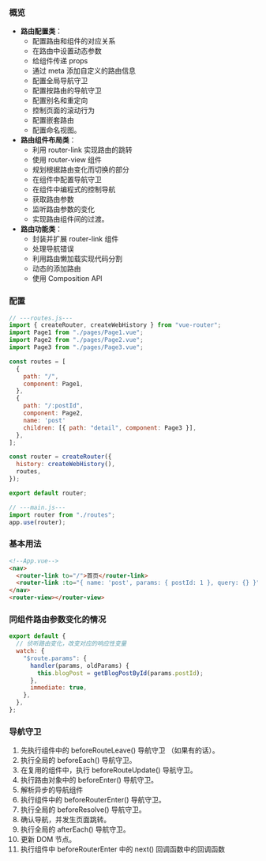 ### 概览

- **路由配置类**：
	- 配置路由和组件的对应关系
	- 在路由中设置动态参数
	- 给组件传递 props
	- 通过 meta 添加自定义的路由信息
	- 配置全局导航守卫
	- 配置按路由的导航守卫
	- 配置别名和重定向
	- 控制页面的滚动行为
	- 配置嵌套路由
	- 配置命名视图。
- **路由组件布局类**：
	- 利用 router-link 实现路由的跳转
	- 使用 router-view 组件
	- 规划根据路由变化而切换的部分
	- 在组件中配置导航守卫
	- 在组件中编程式的控制导航
	- 获取路由参数
	- 监听路由参数的变化
	- 实现路由组件间的过渡。
- **路由功能类**：
	- 封装并扩展 router-link 组件
	- 处理导航错误
	- 利用路由懒加载实现代码分割
	- 动态的添加路由
	- 使用 Composition APl

### 配置

```js
// ---routes.js---
import { createRouter, createWebHistory } from "vue-router";
import Page1 from "./pages/Page1.vue";
import Page2 from "./pages/Page2.vue";
import Page3 from "./pages/Page3.vue";

const routes = [
  {
    path: "/",
    component: Page1,
  },
  {
    path: "/:postId",
    component: Page2,
    name: 'post'
    children: [{ path: "detail", component: Page3 }],
  },
];

const router = createRouter({
  history: createWebHistory(),
  routes,
});

export default router;

// ---main.js---
import router from "./routes";
app.use(router);

```

### 基本用法

```html
<!--App.vue-->
<nav>
  <router-link to="/">首页</router-link>
  <router-link :to="{ name: 'post', params: { postId: 1 }, query: {} }">{{ postName }}</router-link>
</nav>
<router-view></router-view>
```

### 同组件路由参数变化的情况

```js
export default {
  // 侦听路由变化，改变对应的响应性变量
  watch: {
    "$route.params": {
      handler(params, oldParams) {
        this.blogPost = getBlogPostById(params.postId);
      },
      immediate: true,
    },
  },
};
```

### 导航守卫

1. 先执行组件中的 beforeRouteLeave() 导航守卫 （如果有的话）。
2. 执行全局的 beforeEach() 导航守卫。
3. 在复用的组件中，执行 beforeRouteUpdate() 导航守卫。
4. 执行路由对象中的 beforeEnter() 导航守卫。
5. 解析异步的导航组件
6. 执行组件中的 beforeRouterEnter() 导航守卫。
7. 执行全局的 beforeResolve() 导航守卫。
8. 确认导航，并发生页面跳转。
9. 执行全局的 afterEach() 导航守卫。
10. 更新 DOM 节点。
11. 执行组件中 beforeRouterEnter 中的 next() 回调函数中的回调函数

